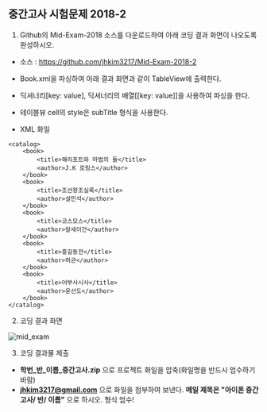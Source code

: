 
<H2> 중간고사 시험문제 2018-2 </H2>

1. Github의 Mid-Exam-2018 소스를 다운로드하여 아래 코딩 결과 화면이 나오도록 완성하시오. 
- 소스 : https://github.com/jhkim3217/Mid-Exam-2018-2
- Book.xml을 파싱하여 아래 결과 화면과 같이 TableView에 출력한다.

- 딕셔너리[key: value], 딕셔너리의 배열[[key: value]]을 사용하여 파싱을 한다.

- 테이블뷰 cell의 style은 subTitle 형식을 사용한다.
- XML 화일 
```
<catalog>
    <book>
        <title>해리포트와 마법의 돌</title>
        <author>J.K 로링스</author>
    </book>
    <book>
        <title>조선왕조실록</title>
        <author>설민석</author>
    </book>
    <book>
        <title>코스모스</title>
        <author>칼세이건</author>
    </book>
    <book>
        <title>홍길동전</title>
        <author>허균</author>
    </book>
    <book>
        <title>어부사시사</title>
        <author>윤선도</author>    
    </book>
</catalog>
```

2. 코딩 결과 화면

![mid_exam](https://user-images.githubusercontent.com/1857075/47420331-21282200-d7b9-11e8-9a16-db2a43d8f3bd.jpg)


3. 코딩 결과물 제출
- **학번_반_이름_중간고사.zip** 으로 프로젝트 화일을 압축(화일명을 반드시 엄수하기 바람)
- **jhkim3217@gmail.com** 으로 화일을 첨부하여 보낸다. **메일 제목은 "아이폰 중간고사/ 반/ 이름"** 으로 하시오. 형식 엄수!


